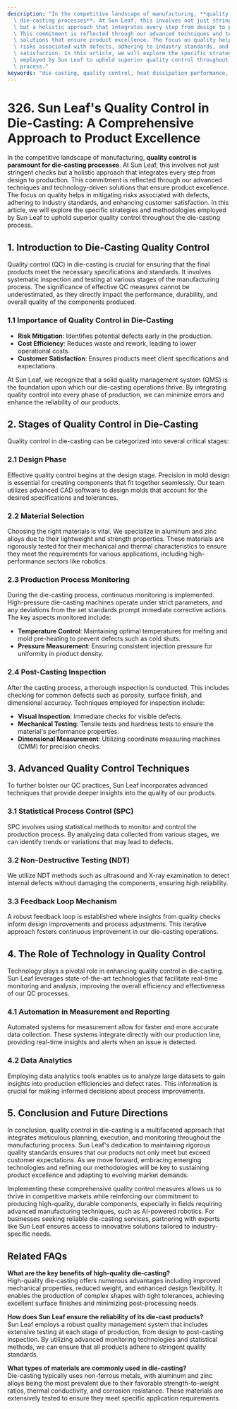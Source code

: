 ```yaml
---
description: "In the competitive landscape of manufacturing, **quality control is paramount for\
  \ die-casting processes**. At Sun Leaf, this involves not just stringent checks\
  \ but a holistic approach that integrates every step from design to production.\
  \ This commitment is reflected through our advanced techniques and technology-driven\
  \ solutions that ensure product excellence. The focus on quality helps in mitigating\
  \ risks associated with defects, adhering to industry standards, and enhancing customer\
  \ satisfaction. In this article, we will explore the specific strategies and methodologies\
  \ employed by Sun Leaf to uphold superior quality control throughout the die-casting\
  \ process."
keywords: "die casting, quality control, heat dissipation performance, heat sink"
---
```

# 326. Sun Leaf's Quality Control in Die-Casting: A Comprehensive Approach to Product Excellence

In the competitive landscape of manufacturing, **quality control is paramount for die-casting processes**. At Sun Leaf, this involves not just stringent checks but a holistic approach that integrates every step from design to production. This commitment is reflected through our advanced techniques and technology-driven solutions that ensure product excellence. The focus on quality helps in mitigating risks associated with defects, adhering to industry standards, and enhancing customer satisfaction. In this article, we will explore the specific strategies and methodologies employed by Sun Leaf to uphold superior quality control throughout the die-casting process.

## **1. Introduction to Die-Casting Quality Control**

Quality control (QC) in die-casting is crucial for ensuring that the final products meet the necessary specifications and standards. It involves systematic inspection and testing at various stages of the manufacturing process. The significance of effective QC measures cannot be underestimated, as they directly impact the performance, durability, and overall quality of the components produced.

### **1.1 Importance of Quality Control in Die-Casting**

- **Risk Mitigation**: Identifies potential defects early in the production.
- **Cost Efficiency**: Reduces waste and rework, leading to lower operational costs.
- **Customer Satisfaction**: Ensures products meet client specifications and expectations.

At Sun Leaf, we recognize that a solid quality management system (QMS) is the foundation upon which our die-casting operations thrive. By integrating quality control into every phase of production, we can minimize errors and enhance the reliability of our products.

## **2. Stages of Quality Control in Die-Casting**

Quality control in die-casting can be categorized into several critical stages:

### **2.1 Design Phase**

Effective quality control begins at the design stage. Precision in mold design is essential for creating components that fit together seamlessly. Our team utilizes advanced CAD software to design molds that account for the desired specifications and tolerances.

### **2.2 Material Selection**

Choosing the right materials is vital. We specialize in aluminum and zinc alloys due to their lightweight and strength properties. These materials are rigorously tested for their mechanical and thermal characteristics to ensure they meet the requirements for various applications, including high-performance sectors like robotics.

### **2.3 Production Process Monitoring**

During the die-casting process, continuous monitoring is implemented. High-pressure die-casting machines operate under strict parameters, and any deviations from the set standards prompt immediate corrective actions. The key aspects monitored include:

- **Temperature Control**: Maintaining optimal temperatures for melting and mold pre-heating to prevent defects such as cold shuts.
- **Pressure Measurement**: Ensuring consistent injection pressure for uniformity in product density.

### **2.4 Post-Casting Inspection**

After the casting process, a thorough inspection is conducted. This includes checking for common defects such as porosity, surface finish, and dimensional accuracy. Techniques employed for inspection include:

- **Visual Inspection**: Immediate checks for visible defects.
- **Mechanical Testing**: Tensile tests and hardness tests to ensure the material's performance properties.
- **Dimensional Measurement**: Utilizing coordinate measuring machines (CMM) for precision checks.

## **3. Advanced Quality Control Techniques**

To further bolster our QC practices, Sun Leaf incorporates advanced techniques that provide deeper insights into the quality of our products.

### **3.1 Statistical Process Control (SPC)**

SPC involves using statistical methods to monitor and control the production process. By analyzing data collected from various stages, we can identify trends or variations that may lead to defects.

### **3.2 Non-Destructive Testing (NDT)**

We utilize NDT methods such as ultrasound and X-ray examination to detect internal defects without damaging the components, ensuring high reliability.

### **3.3 Feedback Loop Mechanism**

A robust feedback loop is established where insights from quality checks inform design improvements and process adjustments. This iterative approach fosters continuous improvement in our die-casting operations.

## **4. The Role of Technology in Quality Control**

Technology plays a pivotal role in enhancing quality control in die-casting. Sun Leaf leverages state-of-the-art technologies that facilitate real-time monitoring and analysis, improving the overall efficiency and effectiveness of our QC processes.

### **4.1 Automation in Measurement and Reporting**

Automated systems for measurement allow for faster and more accurate data collection. These systems integrate directly with our production line, providing real-time insights and alerts when an issue is detected.

### **4.2 Data Analytics**

Employing data analytics tools enables us to analyze large datasets to gain insights into production efficiencies and defect rates. This information is crucial for making informed decisions about process improvements.

## **5. Conclusion and Future Directions**

In conclusion, quality control in die-casting is a multifaceted approach that integrates meticulous planning, execution, and monitoring throughout the manufacturing process. Sun Leaf's dedication to maintaining rigorous quality standards ensures that our products not only meet but exceed customer expectations. As we move forward, embracing emerging technologies and refining our methodologies will be key to sustaining product excellence and adapting to evolving market demands.

Implementing these comprehensive quality control measures allows us to thrive in competitive markets while reinforcing our commitment to producing high-quality, durable components, especially in fields requiring advanced manufacturing techniques, such as AI-powered robotics. For businesses seeking reliable die-casting services, partnering with experts like Sun Leaf ensures access to innovative solutions tailored to industry-specific needs.

## Related FAQs

**What are the key benefits of high-quality die-casting?**  
High-quality die-casting offers numerous advantages including improved mechanical properties, reduced weight, and enhanced design flexibility. It enables the production of complex shapes with tight tolerances, achieving excellent surface finishes and minimizing post-processing needs.

**How does Sun Leaf ensure the reliability of its die-cast products?**  
Sun Leaf employs a robust quality management system that includes extensive testing at each stage of production, from design to post-casting inspection. By utilizing advanced monitoring technologies and statistical methods, we can ensure that all products adhere to stringent quality standards.

**What types of materials are commonly used in die-casting?**  
Die-casting typically uses non-ferrous metals, with aluminum and zinc alloys being the most prevalent due to their favorable strength-to-weight ratios, thermal conductivity, and corrosion resistance. These materials are extensively tested to ensure they meet specific application requirements.
